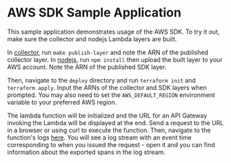 # AWS SDK Sample Application

This sample application demonstrates usage of the AWS SDK. To try it out, make sure the collector and nodejs Lambda
layers are built.

In [collector](../../../collector), run `make publish-layer` and note the ARN of the published collector layer.
In [nodejs](../../), run `npm install` then upload the built layer to your AWS account. Note the ARN of the published SDK layer.

Then, navigate to the `deploy` directory and run `terraform init` and `terraform apply`. Input the ARNs of the collector and SDK layers when prompted. You may also need to set the `AWS_DEFAULT_REGION` environment variable to your preferred AWS region.

The lambda function will be initialized and the URL for an API Gateway invoking the Lambda
will be displayed at the end. Send a request to the URL in a browser or using curl to execute the function. Then,
navigate to the function's logs [here](https://console.aws.amazon.com/cloudwatch/home?region=us-east-1#logStream:group=%252Faws%252Flambda%252Fhello-nodejs).
You will see a log stream with an event time corresponding to when you issued the request - open it and you can find
information about the exported spans in the log stream.
